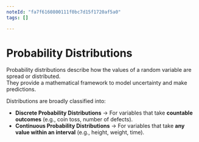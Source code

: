 ```yaml
---
noteId: "fa7f6160800111f0bc7d15f1720af5a0"
tags: []

---
```


# Probability Distributions

Probability distributions describe how the values of a random variable are spread or distributed.  
They provide a mathematical framework to model uncertainty and make predictions.

Distributions are broadly classified into:

- **Discrete Probability Distributions** → For variables that take **countable outcomes** (e.g., coin toss, number of defects).  
- **Continuous Probability Distributions** → For variables that take **any value within an interval** (e.g., height, weight, time).

```{tableofcontents}
